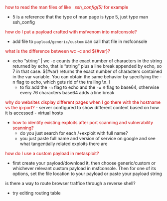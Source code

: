 
<font style="color:#CF0000"> how to read the man files of like   _ssh_config(5)_ for example </font>
- 5 is a reference that the type of man page is type 5, just type man ssh_config

<font style="color:#CF0000"> how do I put a payload crafted with msfvenom into msfconsole? </font>
- add file to `payload/generic/custom`  can call that file in msfconsole

<font style="color:#CF0000"> what is the difference between wc -c and ${#var}? </font>
- echo “string” | wc -c counts the exact number of characters in the string returned by echo, that is “string” plus a line break appended by echo, so 7 in that case. \${#var} returns the exact number of characters contained in the var variable. You can obtain the same behavior by specifying the -n flag to echo, which gets rid of the trailing \n. I
	- to fix add the `-n` flag to echo and the `-w 0` flag to base64, otherwise every 76 characters base64 adds a line break 
	
<font style="color:#CF0000"> why do websites display different pages when I go there with the hostname vs the ip:port?</font>
	- server configured to show different content based on how it is accessed
	- virtual hosts

- <font style="color:#CF0000"> how to identify existing exploits after port scanning and vulnerability scanning? </font>
	- do you just search for each /<version/>+exploit with full name?
	- you just paste full name and version of service on google and see what tangentially related exploits there are

<font style="color:#CF0000"> how do I use a custom payload in metasploit?</font>
- first create your payload/download it, then choose generic/custom or whichever relevant custom payload in msfconsole. Then for one of its options, set the file location to your payload or paste your payload string

is there a way to route browser traffice through a reverse shell?
- try editing routing table